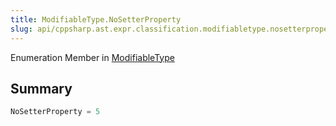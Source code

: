 ```yaml
---
title: ModifiableType.NoSetterProperty
slug: api/cppsharp.ast.expr.classification.modifiabletype.nosetterproperty
---
```

Enumeration Member in [ModifiableType](/api/cppsharp/ast/expr/classification/modifiabletype)

## Summary



```csharp
NoSetterProperty = 5
```

